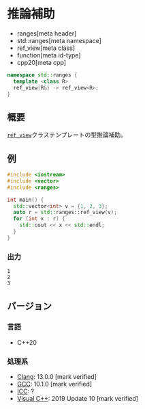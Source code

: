 # 推論補助
* ranges[meta header]
* std::ranges[meta namespace]
* ref_view[meta class]
* function[meta id-type]
* cpp20[meta cpp]

```cpp
namespace std::ranges {
  template <class R>
  ref_view(R&) -> ref_view<R>;
}
```

## 概要

[`ref_view`](../ref_view.md)クラステンプレートの型推論補助。


## 例
```cpp example
#include <iostream>
#include <vector>
#include <ranges>

int main() {
  std::vector<int> v = {1, 2, 3};
  auto r = std::ranges::ref_view(v);
  for (int x : r) {
    std::cout << x << std::endl;
  }
}
```

### 出力
```
1
2
3
```

## バージョン
### 言語
- C++20

### 処理系
- [Clang](/implementation.md#clang): 13.0.0 [mark verified]
- [GCC](/implementation.md#gcc): 10.1.0 [mark verified]
- [ICC](/implementation.md#icc): ?
- [Visual C++](/implementation.md#visual_cpp): 2019 Update 10 [mark verified]
